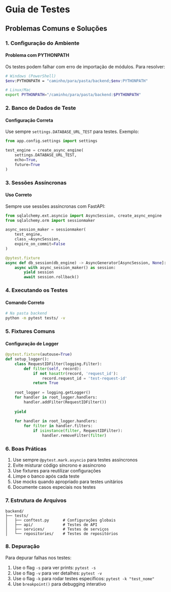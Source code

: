 # Guia de Testes

## Problemas Comuns e Soluções

### 1. Configuração do Ambiente

#### Problema com PYTHONPATH
Os testes podem falhar com erro de importação de módulos. Para resolver:

```bash
# Windows (PowerShell)
$env:PYTHONPATH = "caminho/para/pasta/backend;$env:PYTHONPATH"

# Linux/Mac
export PYTHONPATH="/caminho/para/pasta/backend:$PYTHONPATH"
```

### 2. Banco de Dados de Teste

#### Configuração Correta
Use sempre `settings.DATABASE_URL_TEST` para testes. Exemplo:

```python
from app.config.settings import settings

test_engine = create_async_engine(
    settings.DATABASE_URL_TEST,
    echo=True,
    future=True
)
```

### 3. Sessões Assíncronas

#### Uso Correto
Sempre use sessões assíncronas com FastAPI:

```python
from sqlalchemy.ext.asyncio import AsyncSession, create_async_engine
from sqlalchemy.orm import sessionmaker

async_session_maker = sessionmaker(
    test_engine,
    class_=AsyncSession,
    expire_on_commit=False
)

@pytest.fixture
async def db_session(db_engine) -> AsyncGenerator[AsyncSession, None]:
    async with async_session_maker() as session:
        yield session
        await session.rollback()
```

### 4. Executando os Testes

#### Comando Correto
```bash
# Na pasta backend
python -m pytest tests/ -v
```

### 5. Fixtures Comuns

#### Configuração de Logger
```python
@pytest.fixture(autouse=True)
def setup_logger():
    class RequestIDFilter(logging.Filter):
        def filter(self, record):
            if not hasattr(record, 'request_id'):
                record.request_id = 'test-request-id'
            return True
    
    root_logger = logging.getLogger()
    for handler in root_logger.handlers:
        handler.addFilter(RequestIDFilter())
    
    yield
    
    for handler in root_logger.handlers:
        for filter in handler.filters:
            if isinstance(filter, RequestIDFilter):
                handler.removeFilter(filter)
```

### 6. Boas Práticas

1. Use sempre `@pytest.mark.asyncio` para testes assíncronos
2. Evite misturar código síncrono e assíncrono
3. Use fixtures para reutilizar configurações
4. Limpe o banco após cada teste
5. Use mocks quando apropriado para testes unitários
6. Documente casos especiais nos testes

### 7. Estrutura de Arquivos

```
backend/
├── tests/
│   ├── conftest.py      # Configurações globais
│   ├── api/             # Testes de API
│   ├── services/        # Testes de serviços
│   └── repositories/    # Testes de repositórios
```

### 8. Depuração

Para depurar falhas nos testes:

1. Use o flag `-s` para ver prints: `pytest -s`
2. Use o flag `-v` para ver detalhes: `pytest -v`
3. Use o flag `-k` para rodar testes específicos: `pytest -k "test_nome"`
4. Use `breakpoint()` para debugging interativo 